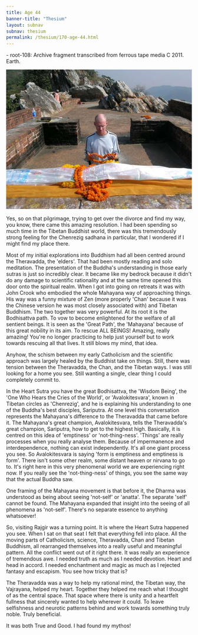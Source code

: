```yaml
---
title: Age 44
banner-title: "Thesium" 
layout: subnav 
subnav: thesium 
permalink: /thesium/170-age-44.html
---
```


<div class="data">
- root-108: Archive fragment transcribed from ferrous tape media C 2011. Earth.
</div>

![Rajgir](/assets/images/pilg1/rajgir.jpg)

<div class="speech">
Yes, so on that pilgrimage, trying to get over the divorce and find
my way, you know, there came this amazing resolution. I had been
spending so much time in the Tibetan Buddhist world, there was this
tremendously strong feeling for the Chenrezig sadhana in particular,
that I wondered if I might find my place there.

Most of my initial explorations into Buddhism had all been centred
around the Theravadda, the 'elders'. That had been mostly reading
and solo meditation. The presentation of the Buddha's understanding
in those early sutras is just so incredibly clear. It became like my
bedrock because it didn't do any damage to scientific rationality
and at the same time opened this door onto the spiritual realm.
When I got into going on retreats it was with John Crook who
embodied the whole Mahayana way of approaching things. His way was a
funny mixture of Zen (more properly 'Chan' because it was the
Chinese version he was most closely associated with) and Tibetan
Buddhism. The two together was very powerful. At its root it is the
Bodhisattva path. To vow to become enlightened for the welfare of
all sentient beings. It is seen as the 'Great Path', the 'Mahayana'
because of this great nobility in its aim. To rescue ALL BEINGS!
Amazing, really amazing! You're no longer practicing to help
just yourself but to work towards rescuing all that lives. It still
blows my mind, that idea.

Anyhow, the schism between my early Catholicism and the scientific
approach was largely healed by the Buddhist take on things. Still,
there was tension between the Theravadda, the Chan, and the Tibetan
ways. I was still looking for a home you see. Still wanting a
single, clear thing I could completely commit to.

In the Heart Sutra you have the great Bodhisattva, the 'Wisdom
Being', the 'One Who Hears the Cries of the World', or
'Avalokitesvara', known in Tibetan circles as 'Chenrezig', and he is
explaining his understanding to one of the Buddha's best disciples,
Sariputra. At one level this conversation represents the Mahayana's
difference to the Theravadda that came before it. The Mahayana's
great champion, Avalokitesvara, tells the Theravadda's great
champion, Sariputra, how to get to the highest high. Basically, it
is centred on this idea of 'emptiness' or 'not-thing-ness'. 'Things'
are really processes when you really analyse them. Because of
impermanence and interdependence, nothing can exist independently.
It's all one giant process you see. So Avalokitesvara is saying
'form is emptiness and emptiness is form'. There isn't some other
realm, some distant heaven or nirvana to go to. It's right here in
this very phenomenal world we are experiencing right now. If you
really see the 'not-thing-ness' of things, you see the same way that
the actual Buddha saw.

One framing of the Mahayana movement is that before it, the Dharma
was understood as being about seeing 'not-self' or 'anatta'. The
separate 'self' cannot be found. The Mahayana expanded that insight
into the seeing of all phenomena as 'not-self'. There's no separate
essence to anything whatsoever!

So, visiting Rajgir was a turning point. It is where the Heart Sutra
happened you see. When I sat on that seat I felt that everything fell into
place. All the moving parts of Catholicism, science, Theravadda,
Chan and Tibetan Buddhism, all rearranged themselves into a really
useful and meaningful pattern. All the conflict went out of it right
there. It was really an experience of tremendous awe. I needed truth
as much as I needed devotion. Heart and head in accord. I needed
enchantment and magic as much as I rejected fantasy and escapism.
You see how tricky that is?

The Theravadda was a way to help my rational mind, the Tibetan way,
the Vajrayana, helped my heart. Together they helped me reach what I
thought of as the central space. That space where there is unity and
a heartfelt fullness that sincerely wanted to help wherever it
could. To leave selfishness and neurotic patterns behind and work
towards something truly noble. Truly beneficial.

It was both True and Good. I had found my mythos!

</div>
